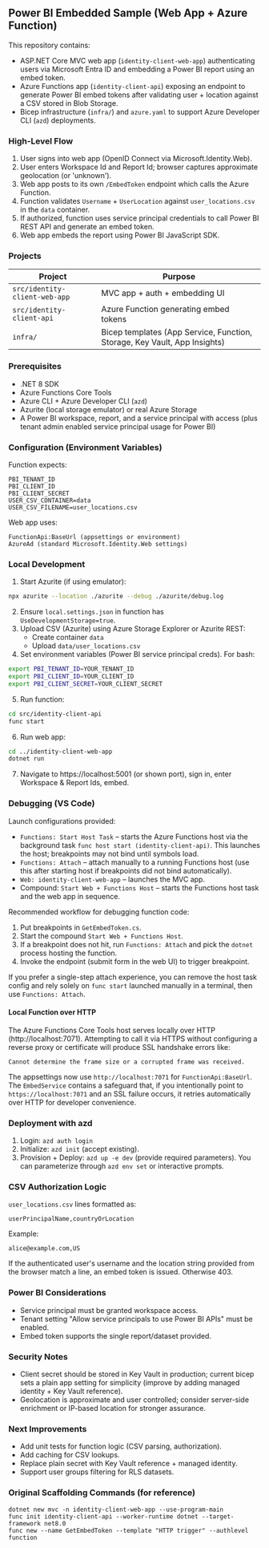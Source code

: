 ## Power BI Embedded Sample (Web App + Azure Function)

This repository contains:

- ASP.NET Core MVC web app (`identity-client-web-app`) authenticating users via Microsoft Entra ID and embedding a Power BI report using an embed token.
- Azure Functions app (`identity-client-api`) exposing an endpoint to generate Power BI embed tokens after validating user + location against a CSV stored in Blob Storage.
- Bicep infrastructure (`infra/`) and `azure.yaml` to support Azure Developer CLI (`azd`) deployments.

### High-Level Flow
1. User signs into web app (OpenID Connect via Microsoft.Identity.Web).
2. User enters Workspace Id and Report Id; browser captures approximate geolocation (or 'unknown').
3. Web app posts to its own `/EmbedToken` endpoint which calls the Azure Function.
4. Function validates `Username` + `UserLocation` against `user_locations.csv` in the `data` container.
5. If authorized, function uses service principal credentials to call Power BI REST API and generate an embed token.
6. Web app embeds the report using Power BI JavaScript SDK.

### Projects
| Project | Purpose |
|---------|---------|
| `src/identity-client-web-app` | MVC app + auth + embedding UI |
| `src/identity-client-api` | Azure Function generating embed tokens |
| `infra/` | Bicep templates (App Service, Function, Storage, Key Vault, App Insights) |

### Prerequisites
- .NET 8 SDK
- Azure Functions Core Tools
- Azure CLI + Azure Developer CLI (`azd`)
- Azurite (local storage emulator) or real Azure Storage
- A Power BI workspace, report, and a service principal with access (plus tenant admin enabled service principal usage for Power BI)

### Configuration (Environment Variables)
Function expects:
```
PBI_TENANT_ID
PBI_CLIENT_ID
PBI_CLIENT_SECRET
USER_CSV_CONTAINER=data
USER_CSV_FILENAME=user_locations.csv
```

Web app uses:
```
FunctionApi:BaseUrl (appsettings or environment)
AzureAd (standard Microsoft.Identity.Web settings)
```

### Local Development
1. Start Azurite (if using emulator):
```bash
npx azurite --location ./azurite --debug ./azurite/debug.log
```
2. Ensure `local.settings.json` in function has `UseDevelopmentStorage=true`.
3. Upload CSV (Azurite) using Azure Storage Explorer or Azurite REST:
	- Create container `data`
	- Upload `data/user_locations.csv`
4. Set environment variables (Power BI service principal creds). For bash:
```bash
export PBI_TENANT_ID=YOUR_TENANT_ID
export PBI_CLIENT_ID=YOUR_CLIENT_ID
export PBI_CLIENT_SECRET=YOUR_CLIENT_SECRET
```
5. Run function:
```bash
cd src/identity-client-api
func start
```
6. Run web app:
```bash
cd ../identity-client-web-app
dotnet run
```
7. Navigate to https://localhost:5001 (or shown port), sign in, enter Workspace & Report Ids, embed.

### Debugging (VS Code)
Launch configurations provided:

- `Functions: Start Host Task` – starts the Azure Functions host via the background task `func host start (identity-client-api)`. This launches the host; breakpoints may not bind until symbols load.
- `Functions: Attach` – attach manually to a running Functions host (use this after starting host if breakpoints did not bind automatically).
- `Web: identity-client-web-app` – launches the MVC app.
- Compound: `Start Web + Functions Host` – starts the Functions host task and the web app in sequence.

Recommended workflow for debugging function code:
1. Put breakpoints in `GetEmbedToken.cs`.
2. Start the compound `Start Web + Functions Host`.
3. If a breakpoint does not hit, run `Functions: Attach` and pick the `dotnet` process hosting the function.
4. Invoke the endpoint (submit form in the web UI) to trigger breakpoint.

If you prefer a single-step attach experience, you can remove the host task config and rely solely on `func start` launched manually in a terminal, then use `Functions: Attach`.

#### Local Function over HTTP
The Azure Functions Core Tools host serves locally over HTTP (http://localhost:7071). Attempting to call it via HTTPS without configuring a reverse proxy or certificate will produce SSL handshake errors like:
```
Cannot determine the frame size or a corrupted frame was received.
```
The appsettings now use `http://localhost:7071` for `FunctionApi:BaseUrl`. The `EmbedService` contains a safeguard that, if you intentionally point to `https://localhost:7071` and an SSL failure occurs, it retries automatically over HTTP for developer convenience.

### Deployment with azd
1. Login: `azd auth login`
2. Initialize: `azd init` (accept existing).
3. Provision + Deploy: `azd up -e dev` (provide required parameters). You can parameterize through `azd env set` or interactive prompts.

### CSV Authorization Logic
`user_locations.csv` lines formatted as:
```
userPrincipalName,countryOrLocation
```
Example:
```
alice@example.com,US
```
If the authenticated user's username and the location string provided from the browser match a line, an embed token is issued. Otherwise 403.

### Power BI Considerations
- Service principal must be granted workspace access.
- Tenant setting "Allow service principals to use Power BI APIs" must be enabled.
- Embed token supports the single report/dataset provided.

### Security Notes
- Client secret should be stored in Key Vault in production; current bicep sets a plain app setting for simplicity (improve by adding managed identity + Key Vault reference).
- Geolocation is approximate and user controlled; consider server-side enrichment or IP-based location for stronger assurance.

### Next Improvements
- Add unit tests for function logic (CSV parsing, authorization).
- Add caching for CSV lookups.
- Replace plain secret with Key Vault reference + managed identity.
- Support user groups filtering for RLS datasets.

### Original Scaffolding Commands (for reference)
```
dotnet new mvc -n identity-client-web-app --use-program-main
func init identity-client-api --worker-runtime dotnet --target-framework net8.0
func new --name GetEmbedToken --template "HTTP trigger" --authlevel function
```